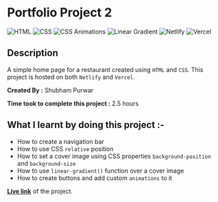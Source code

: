 # Portfolio Project 2

![HTML](https://img.shields.io/badge/-HTML-red)
![CSS](https://img.shields.io/badge/-CSS-brightgreen)
![CSS Animations](https://img.shields.io/badge/-CSS%20Animations-blue)
![Linear Gradient](https://img.shields.io/badge/-Linear%20Gradient-orange)
![Netlify](https://img.shields.io/badge/-Netlify-green)
![Vercel](https://img.shields.io/badge/-Vercel-blueviolet)

## Description

A simple home page for a restaurant created using
`HTML` and `CSS`. This project is hosted on both `Netlify` and `Vercel`.

**Created By :** Shubham Purwar

**Time took to complete this project :** 2.5 hours

## What I learnt by doing this project :-

- How to create a navigation bar
- How to use CSS `relative` position
- How to set a cover image using CSS properties `background-position` and `background-size`
- How to use `linear-gradient()` function over a cover image
- How to create buttons and add custom `animations` to it

[**Live link**](https://portfolio-project-2.vercel.app/) of the project.
